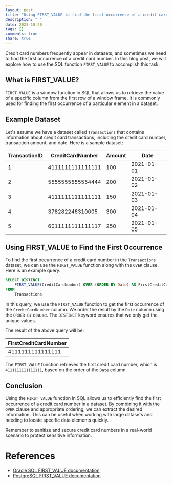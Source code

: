 ```yaml
---
layout: post
title: "Using FIRST_VALUE to find the first occurrence of a credit card number in a dataset"
description: " "
date: 2023-10-20
tags: []
comments: true
share: true
---
```


Credit card numbers frequently appear in datasets, and sometimes we need to find the first occurrence of a credit card number. In this blog post, we will explore how to use the SQL function `FIRST_VALUE` to accomplish this task.

## What is FIRST_VALUE?

`FIRST_VALUE` is a window function in SQL that allows us to retrieve the value of a specific column from the first row of a window frame. It is commonly used for finding the first occurrence of a particular element in a dataset.

## Example Dataset

Let's assume we have a dataset called `Transactions` that contains information about credit card transactions, including the credit card number, transaction amount, and date. Here is a sample dataset:

| TransactionID | CreditCardNumber     | Amount | Date       |
| ------------- | -------------------- | ------ | ---------- |
| 1             | 4111111111111111     | 100    | 2021-01-01 |
| 2             | 5555555555554444     | 200    | 2021-01-02 |
| 3             | 4111111111111111     | 150    | 2021-01-03 |
| 4             | 378282246310005      | 300    | 2021-01-04 |
| 5             | 6011111111111117     | 250    | 2021-01-05 |

## Using FIRST_VALUE to Find the First Occurrence

To find the first occurrence of a credit card number in the `Transactions` dataset, we can use the `FIRST_VALUE` function along with the `OVER` clause. Here is an example query:

```sql
SELECT DISTINCT
    FIRST_VALUE(CreditCardNumber) OVER (ORDER BY Date) AS FirstCreditCardNumber
FROM
    Transactions
```

In this query, we use the `FIRST_VALUE` function to get the first occurrence of the `CreditCardNumber` column. We order the result by the `Date` column using the `ORDER BY` clause. The `DISTINCT` keyword ensures that we only get the unique values.

The result of the above query will be:

| FirstCreditCardNumber |
| --------------------- |
| 4111111111111111      |

The `FIRST_VALUE` function retrieves the first credit card number, which is `4111111111111111`, based on the order of the `Date` column.

## Conclusion

Using the `FIRST_VALUE` function in SQL allows us to efficiently find the first occurrence of a credit card number in a dataset. By combining it with the `OVER` clause and appropriate ordering, we can extract the desired information. This can be useful when working with large datasets and needing to locate specific data elements quickly.

Remember to sanitize and secure credit card numbers in a real-world scenario to protect sensitive information.

# References
- [Oracle SQL FIRST_VALUE documentation](https://docs.oracle.com/en/database/oracle/oracle-database/19/sqlrf/FIRST_VALUE.html)
- [PostgreSQL FIRST_VALUE documentation](https://www.postgresql.org/docs/13/functions-window.html)